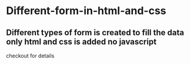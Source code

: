 # Different-form-in-html-and-css
<h2>Different types of form is created to fill the data only html and css is added no javascript</h2>
<p>checkout for details</p>
